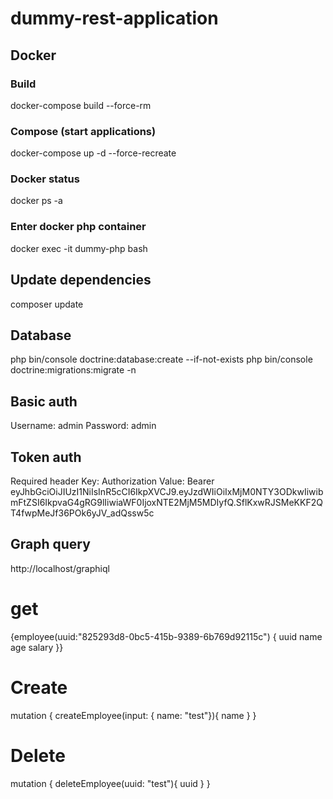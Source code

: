 # dummy-rest-application

## Docker
### Build
docker-compose build --force-rm

### Compose (start applications)
docker-compose up -d --force-recreate

### Docker status
docker ps -a

### Enter docker php container
docker exec -it dummy-php bash

## Update dependencies
composer update

## Database
php bin/console doctrine:database:create --if-not-exists 
php bin/console doctrine:migrations:migrate -n 

## Basic auth
Username: admin
Password: admin

## Token auth
Required header
Key: Authorization
Value: Bearer eyJhbGciOiJIUzI1NiIsInR5cCI6IkpXVCJ9.eyJzdWIiOiIxMjM0NTY3ODkwIiwibmFtZSI6IkpvaG4gRG9lIiwiaWF0IjoxNTE2MjM5MDIyfQ.SflKxwRJSMeKKF2QT4fwpMeJf36POk6yJV_adQssw5c

## Graph query
http://localhost/graphiql

# get
{employee(uuid:"825293d8-0bc5-415b-9389-6b769d92115c") {
  uuid
  name
  age
  salary
}}

# Create
mutation {
  createEmployee(input: { name: "test"}){
    name
  }
}

# Delete
mutation {
  deleteEmployee(uuid: "test"){
    uuid
  }
}